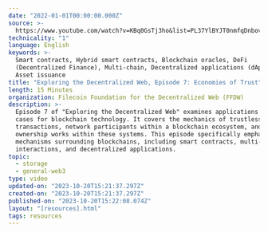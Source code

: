 ```yaml
---
date: "2022-01-01T00:00:00.000Z"
source: >-
  https://www.youtube.com/watch?v=KBq0GsTj3ho&list=PL37YlBYJT0nmfqDnbov6lKHUyZvRfQjap&index=8
technicality: "1"
language: English
keywords: >-
  Smart contracts, Hybrid smart contracts, Blockchain oracles, DeFi
  (Decentralized Finance), Multi-chain, Decentralized applications (dApps),
  Asset issuance
title: "Exploring the Decentralized Web, Episode 7: Economies of Trust"
length: 15 Minutes
organization: Filecoin Foundation for the Decentralized Web (FFDW)
description: >-
  Episode 7 of "Exploring the Decentralized Web" examines applications and use
  cases for blockchain technology. It covers the mechanics of trustless
  transactions, network participants within a blockchain ecosystem, and how data
  ownership works within these systems. This episode specifically emphasizes the
  mechanisms surrounding blockchains, including smart contracts, multi-chain
  interactions, and decentralized applications.
topic:
  - storage
  - general-web3
type: video
updated-on: "2023-10-20T15:21:37.297Z"
created-on: "2023-10-20T15:21:37.297Z"
published-on: "2023-10-20T15:22:08.074Z"
layout: "[resources].html"
tags: resources
---
```

